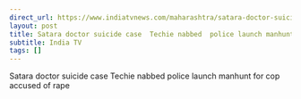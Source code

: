 ```yaml
---
direct_url: https://www.indiatvnews.com/maharashtra/satara-doctor-suicide-case-techie-nabbed-police-launch-manhunt-for-cop-accused-of-rape-2025-10-25-1014301
layout: post
title: Satara doctor suicide case  Techie nabbed  police launch manhunt for cop accused of rape
subtitle: India TV
tags: []
---
```


Satara doctor suicide case  Techie nabbed  police launch manhunt for cop accused of rape
